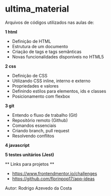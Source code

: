 # ultima_material
Arquivos de códigos utilizados nas aulas de:
 
**1 html**
  - Definição de HTML
  - Estrutura de um documento
  - Criação de tags e tags semânticas
  - Novas funcionalidades disponíveis no HTML5
  
**2 css**
  - Definição de CSS
  - Utilizando CSS inline, interno e externo
  - Propriedades e valores
  - Definindo estilos para elementos, ids e classes
  - Posicionamento com flexbox
  
**3 git**
  - Entendo o fluxo de trabalho (Git)
  - Repositório remoto (Github)
  - Comandos essenciais
  - Criando branch, pull request
  - Resolvendo conflitos
  
**4 javascript**

**5 testes unitários (Jest)**

** Links para projetos **
  - https://www.frontendmentor.io/challenges
  - https://github.com/florinpop17/app-ideas

Autor: Rodrigo Azevedo da Costa
